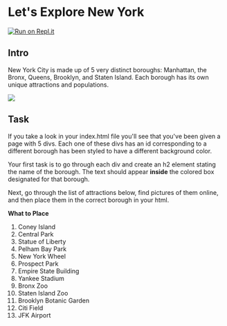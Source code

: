 # Let's Explore New York

[![Run on Repl.it](https://repl.it/badge/github/upperlinecode/NYC_Boroughs_Lab)](https://repl.it/github/upperlinecode/NYC_Boroughs_Lab)

## Intro
New York City is made up of 5 very distinct boroughs: Manhattan, the Bronx, Queens, Brooklyn, and Staten Island. Each borough has its own unique attractions and populations.

![](https://media.giphy.com/media/3o7WTNr17rDCFsbOAU/giphy.gif)

## Task
If you take a look in your index.html file you'll see that you've been given a page with 5 divs. Each one of these divs has an id corresponding to a different borough has been styled to have a different background color.

Your first task is to go through each div and create an h2 element stating the name of the borough. The text should appear **inside** the colored box designated for that borough.

Next, go through the list of attractions below, find pictures of them online, and then place them in the correct borough in your html. 

**What to Place**

1. Coney Island
2. Central Park  
3. Statue of Liberty
4. Pelham Bay Park
5. New York Wheel
6. Prospect Park
7. Empire State Building
8. Yankee Stadium
9. Bronx Zoo
10. Staten Island Zoo
11. Brooklyn Botanic Garden
12. Citi Field
13. JFK Airport
